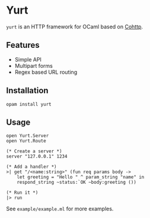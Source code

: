 Yurt
====

`yurt` is an HTTP framework for OCaml based on [Cohttp](https://github.com/mirage/ocaml-cohttp).

## Features

* Simple API
* Multipart forms
* Regex based URL routing

## Installation

    opam install yurt

## Usage

    open Yurt.Server
    open Yurt.Route

    (* Create a server *)
    server "127.0.0.1" 1234

    (* Add a handler *)
    >| get "/<name:string>" (fun req params body ->
        let greeting = "Hello " ^ param_string "name" in
        respond_string ~status:`OK ~body:greeting ())

    (* Run it *)
    |> run

See `example/example.ml` for more examples.



